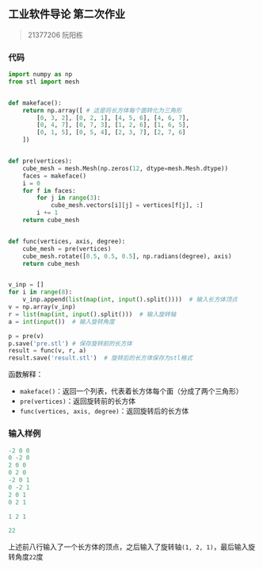 ## 工业软件导论 第二次作业

> 21377206 阮阳栋

### 代码

```python
import numpy as np
from stl import mesh


def makeface():
    return np.array([ # 这是将长方体每个面转化为三角形
        [0, 3, 2], [0, 2, 1], [4, 5, 6], [4, 6, 7],
        [0, 4, 7], [0, 7, 3], [1, 2, 6], [1, 6, 5],
        [0, 1, 5], [0, 5, 4], [2, 3, 7], [2, 7, 6]
    ])


def pre(vertices):
    cube_mesh = mesh.Mesh(np.zeros(12, dtype=mesh.Mesh.dtype))
    faces = makeface()
    i = 0
    for f in faces:
        for j in range(3):
            cube_mesh.vectors[i][j] = vertices[f[j], :]
        i += 1
    return cube_mesh


def func(vertices, axis, degree):
    cube_mesh = pre(vertices)
    cube_mesh.rotate([0.5, 0.5, 0.5], np.radians(degree), axis)
    return cube_mesh


v_inp = []
for i in range(8):
    v_inp.append(list(map(int, input().split())))  # 输入长方体顶点
v = np.array(v_inp)
r = list(map(int, input().split()))  # 输入旋转轴
a = int(input())  # 输入旋转角度

p = pre(v)
p.save('pre.stl') # 保存旋转前的长方体
result = func(v, r, a)
result.save('result.stl')  # 旋转后的长方体保存为stl格式
```

函数解释：

* `makeface()`：返回一个列表，代表着长方体每个面（分成了两个三角形）
* `pre(vertices)`：返回旋转前的长方体
* `func(vertices, axis, degree)`：返回旋转后的长方体

### 输入样例

```python
-2 0 0
0 -2 0
2 0 0
0 2 0
-2 0 1
0 -2 1
2 0 1
0 2 1

1 2 1

22
```

上述前八行输入了一个长方体的顶点，之后输入了旋转轴`(1, 2, 1)`，最后输入旋转角度`22`度
